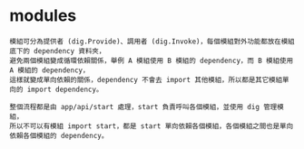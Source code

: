 # modules
    模組可分為提供者 (dig.Provide)、調用者 (dig.Invoke)，每個模組對外功能都放在模組底下的 dependency 資料夾，
    避免兩個模組變成循環依賴關係，舉例 A 模組使用 B 模組的 dependency，而 B 模組使用 A 模組的 dependency，
    這樣就變成單向依賴的關係，dependency 不會去 import 其他模組，所以都是其它模組單向的 import dependency。

    整個流程都是由 app/api/start 處理，start 負責呼叫各個模組，並使用 dig 管理模組，
    所以不可以有模組 import start，都是 start 單向依賴各個模組，各個模組之間也是單向依賴各個模組的 dependency。
